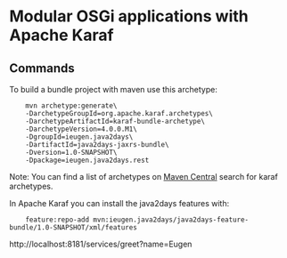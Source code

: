 Modular OSGi applications with Apache Karaf
===========================================

Commands
--------

To build a bundle project with maven use this archetype:
~~~
    mvn archetype:generate\
    -DarchetypeGroupId=org.apache.karaf.archetypes\
    -DarchetypeArtifactId=karaf-bundle-archetype\
    -DarchetypeVersion=4.0.0.M1\
    -DgroupId=ieugen.java2days\
    -DartifactId=java2days-jaxrs-bundle\
    -Dversion=1.0-SNAPSHOT\
    -Dpackage=ieugen.java2days.rest
~~~

Note: You can find a list of archetypes on [Maven Central](http://search.maven.org/#search%7Cga%7C1%7Cg%3A%22org.apache.karaf.archetypes%22) search for karaf archetypes.

In Apache Karaf you can install the java2days features with:
~~~
    feature:repo-add mvn:ieugen.java2days/java2days-feature-bundle/1.0-SNAPSHOT/xml/features
~~~

http://localhost:8181/services/greet?name=Eugen